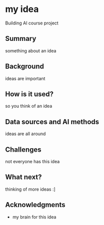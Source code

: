 # my idea

Building AI course project

## Summary

something about an idea

## Background

ideas are important

## How is it used?

so you think of an idea

## Data sources and AI methods
ideas are all around

## Challenges

not everyone has this idea

## What next?

thinking of more ideas :]

## Acknowledgments

* my brain for this idea
